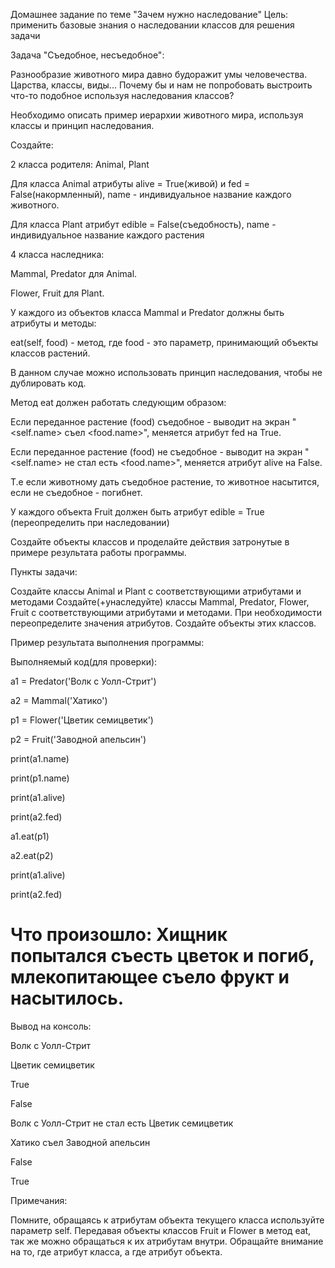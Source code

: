 Домашнее задание по теме "Зачем нужно наследование"
Цель: применить базовые знания о наследовании классов для решения задачи



Задача "Съедобное, несъедобное":

Разнообразие животного мира давно будоражит умы человечества. Царства, классы, виды... Почему бы и нам не попробовать выстроить что-то подобное используя наследования классов?



Необходимо описать пример иерархии животного мира, используя классы и принцип наследования.



Создайте:

2 класса родителя: Animal, Plant

Для класса Animal атрибуты alive = True(живой) и fed = False(накормленный), name - индивидуальное название каждого животного.

Для класса Plant атрибут edible = False(съедобность), name - индивидуальное название каждого растения



4 класса наследника:

Mammal, Predator для Animal.

Flower, Fruit для Plant.



У каждого из объектов класса Mammal и Predator должны быть атрибуты и методы:

eat(self, food) - метод, где food - это параметр, принимающий объекты классов растений.

В данном случае можно использовать принцип наследования, чтобы не дублировать код.



Метод eat должен работать следующим образом:

Если переданное растение (food) съедобное - выводит на экран "<self.name> съел <food.name>", меняется атрибут fed на True.

Если переданное растение (food) не съедобное - выводит на экран "<self.name> не стал есть <food.name>", меняется атрибут alive на False.

Т.е если животному дать съедобное растение, то животное насытится, если не съедобное - погибнет.



У каждого объекта Fruit должен быть атрибут edible = True (переопределить при наследовании)



Создайте объекты классов и проделайте действия затронутые в примере результата работы программы.



Пункты задачи:

Создайте классы Animal и Plant с соответствующими атрибутами и методами
Создайте(+унаследуйте) классы Mammal, Predator, Flower, Fruit с соответствующими атрибутами и методами. При необходимости переопределите значения атрибутов.
Создайте объекты этих классов.


Пример результата выполнения программы:

Выполняемый код(для проверки):

a1 = Predator('Волк с Уолл-Стрит')

a2 = Mammal('Хатико')

p1 = Flower('Цветик семицветик')

p2 = Fruit('Заводной апельсин')



print(a1.name)

print(p1.name)



print(a1.alive)

print(a2.fed)

a1.eat(p1)

a2.eat(p2)

print(a1.alive)

print(a2.fed)



# Что произошло: Хищник попытался съесть цветок и погиб, млекопитающее съело фрукт и насытилось.



Вывод на консоль:

Волк с Уолл-Стрит

Цветик семицветик

True

False

Волк с Уолл-Стрит не стал есть Цветик семицветик

Хатико съел Заводной апельсин

False

True



Примечания:

Помните, обращаясь к атрибутам объекта текущего класса используйте параметр self.
Передавая объекты классов Fruit и Flower в метод eat, так же можно обращаться к их атрибутам внутри.
Обращайте внимание на то, где атрибут класса, а где атрибут объекта.
